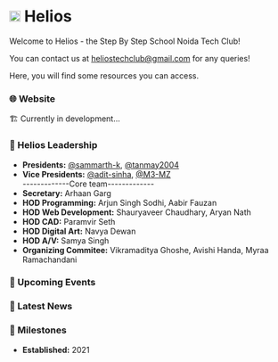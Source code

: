 # <img src="https://github.com/sbs-helios/sbs-helios/blob/main/helios_small.png" width="20rem" height="auto"> Helios

Welcome to Helios - the Step By Step School Noida Tech Club!

You can contact us at <a href="mailto:heliostechclub@gmail.com">heliostechclub@gmail.com</a> for any queries!

Here, you will find some resources you can access.

### 🌐 Website
🏗️ Currently in development...

### 👥 Helios Leadership
- **Presidents:** [@sammarth-k](https://github.com/sammarth-k), [@tanmay2004](https://github.com/tanmay2004)
- **Vice Presidents:** [@adit-sinha](https://github.com/adit-sinha), [@M3-MZ](https://github.com/M3-MZ) <br>
-------------Core team-------------
- **Secretary:** Arhaan Garg
- **HOD Programming:** Arjun Singh Sodhi, Aabir Fauzan
- **HOD Web Development:** Shauryaveer Chaudhary, Aryan Nath
- **HOD CAD:** Paramvir Seth
- **HOD Digital Art:** Navya Dewan
- **HOD A/V:** Samya Singh
- **Organizing Commitee:** Vikramaditya Ghoshe, Avishi Handa, Myraa Ramachandani

### 📆 Upcoming Events

### 📰 Latest News

### 🎯 Milestones
- **Established:** 2021
